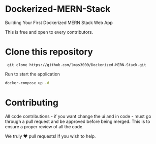 # Dockerized-MERN-Stack
Building Your First Dockerized MERN Stack Web App

This is free and open to every contributors.

# Clone this repository 
``` 
 git clone https://github.com/lmas3009/Dockerized-MERN-Stack.git
```

Run to start the application

```cmd
docker-compose up -d
```

# Contributing
All code contributions - if you want change the ui and in code - must go through a pull request and be approved before being merged. This is to ensure a proper review of all the code.

We truly ❤️ pull requests! If you wish to help.
